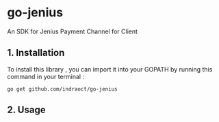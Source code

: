 # go-jenius
An SDK for Jenius Payment Channel for Client 

## 1. Installation
To install this library , you can import it into your GOPATH by running this command in your terminal :
```text
go get github.com/indraoct/go-jenius
```

## 2. Usage


